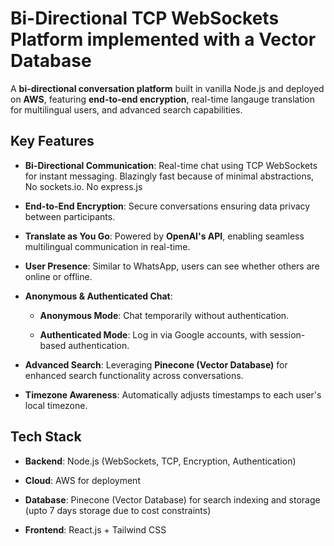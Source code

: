 Bi-Directional TCP WebSockets Platform implemented with a Vector Database
======================================

A **bi-directional conversation platform** built in vanilla Node.js and deployed on **AWS**, featuring **end-to-end encryption**, real-time langauge translation for multilingual users, and advanced search capabilities.

Key Features
------------

*   **Bi-Directional Communication**: Real-time chat using TCP WebSockets for instant messaging. Blazingly fast because of minimal abstractions, No sockets.io. No express.js
    
*   **End-to-End Encryption**: Secure conversations ensuring data privacy between participants.
    
*   **Translate as You Go**: Powered by **OpenAI's API**, enabling seamless multilingual communication in real-time.
    
*   **User Presence**: Similar to WhatsApp, users can see whether others are online or offline.
    
*   **Anonymous & Authenticated Chat**:
    
    *   **Anonymous Mode**: Chat temporarily without authentication.
        
    *   **Authenticated Mode**: Log in via Google accounts, with session-based authentication.
        
*   **Advanced Search**: Leveraging **Pinecone (Vector Database)** for enhanced search functionality across conversations.
    
*   **Timezone Awareness**: Automatically adjusts timestamps to each user's local timezone.
    

Tech Stack
----------

*   **Backend**: Node.js (WebSockets, TCP, Encryption, Authentication)
    
*   **Cloud**: AWS for deployment
    
*   **Database**: Pinecone (Vector Database) for search indexing and storage (upto 7 days storage due to cost constraints)
    
*   **Frontend**: React.js + Tailwind CSS
